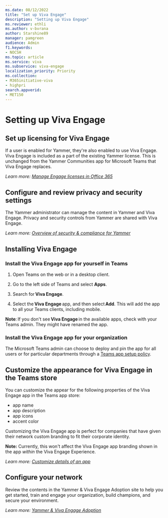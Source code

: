 ```yaml
---
ms.date: 08/12/2022
title: "Set up Viva Engage"
description: "Setting up Viva Engage"
ms.reviewer: ethli
ms.author: v-bvrana
author: Starshine89
manager: pamgreen
audience: Admin
f1.keywords:
- NOCSH
ms.topic: article
ms.service: viva
ms.subservice: viva-engage
localization_priority: Priority
ms.collection:  
- M365initiative-viva
- highpri
search.appverid:
- MET150
---
```

# Setting up Viva Engage

## Set up licensing for Viva Engage

If a user is enabled for Yammer, they're also enabled to use Viva Engage. Viva Engage is included as a part of the existing Yammer license. This is unchanged from the Yammer Communities app for Microsoft Teams that Viva Engage replaces.

_Learn more: [Manage Engage licenses in Office 365](/viva/engage/manage-engage-licenses-microsoft-365)_

## Configure and review privacy and security settings

The Yammer administrator can manage the content in Yammer and Viva Engage. Privacy and security controls from Yammer are shared with Viva Engage.

_Learn more: [Overview of security & compliance for Yammer](/viva/engage/manage-security-and-compliance/security-and-compliance)_

## Installing Viva Engage
### Install the Viva Engage app for yourself in Teams 

 1. Open Teams on the web or in a desktop client.

 2. Go to the left side of Teams and select **Apps**.

 3. Search for **Viva Engage**.

 4. Select the **Viva Engage** app, and then select **Add**. This will add the app to all your Teams clients, including mobile.

 **Note**: If you don't see **Viva Engage** in the available apps, check with your Teams admin. They might have renamed the app. 
 
 ### Install the Viva Engage app for your organization

The Microsoft Teams admin can choose to deploy and pin the app for all users or for particular departments through a [Teams app setup policy](/microsoftteams/teams-app-setup-policies).

 ## Customize the appearance for Viva Engage in the Teams store

 You can customize the appear for the following properties of the Viva Engage app in the Teams app store:
 - app name
 - app description 
 - app icons
 - accent color

Customizing the Viva Engage app is perfect for companies that have given their network custom branding to fit their corporate identity.

**Note:** Currently, this won't affect the Viva Engage app branding shown in the app _within_ the Viva Engage Experience.
 
 _Learn more: [Customize details of an app](/MicrosoftTeams/customize-apps#customize-details-of-an-app)_
 
 ## Configure your network
 
Review the contents in the Yammer & Viva Engage Adoption site to help you get started, train and engage your organization, build champions, and secure your environment.

_Learn more: [Yammer & Viva Engage Adoption](https://adoption.microsoft.com/en-us/viva/engage/)_

